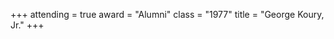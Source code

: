+++
attending  = true
award      = "Alumni"
class      = "1977"
title      = "George Koury, Jr."
+++
